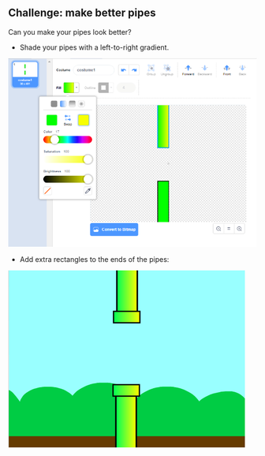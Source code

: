 ## Challenge: make better pipes

Can you make your pipes look better?

+ Shade your pipes with a left-to-right gradient.

![screenshot](images/flappy-pipes-filled.png)

+ Add extra rectangles to the ends of the pipes:

![screenshot](images/flappy-pipes-ends.png)